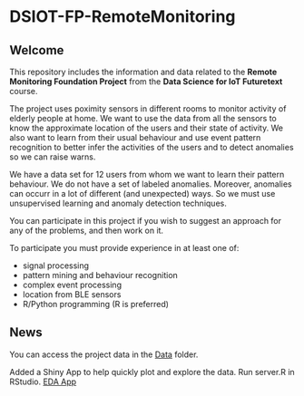 # DSIOT-FP-RemoteMonitoring

## Welcome

This repository includes the information and data related to the **Remote Monitoring Foundation Project** from the **Data Science for IoT Futuretext** course.

The project uses poximity sensors in different rooms to monitor activity of elderly people at home. We want to use the data from all the sensors to know the approximate location of the users and their state of activity. We also want to learn from their usual behaviour and use event pattern recognition to better infer the activities of the users and to detect anomalies so we can raise warns.
 
We have a data set for 12 users from whom we want to learn their pattern behaviour. We do not have a set of labeled anomalies. Moreover, anomalies can occurr in a lot of different (and unexpected) ways. So we must use unsupervised learning and  anomaly detection techniques.
 
You can participate in this project if you wish to suggest an approach for any of the problems, and then work on it.
 
To participate you must provide experience in at least one of:
- signal processing
- pattern mining and behaviour recognition
- complex event processing
- location from BLE sensors
- R/Python programming (R is preferred)

## News

You can access the project data in the [Data](https://github.com/aureliogarcia/DSIOT-FP-RemoteMonitoring/tree/master/Data) folder.

Added a Shiny App to help quickly plot and explore the data. Run server.R in RStudio.  [EDA App](https://github.com/aureliogarcia/DSIOT-FP-RemoteMonitoring/tree/master/Apps/EDA)
